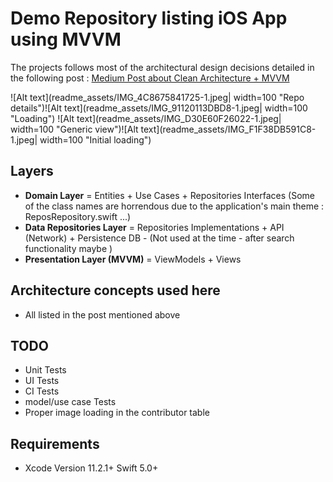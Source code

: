 # Demo Repository listing iOS App using MVVM

The projects follows most of the architectural design decisions detailed in the following post : <a href="https://tech.olx.com/clean-architecture-and-mvvm-on-ios-c9d167d9f5b3">Medium Post about Clean Architecture + MVVM</a>

![Alt text](readme_assets/IMG_4C8675841725-1.jpeg| width=100 "Repo details")![Alt text](readme_assets/IMG_91120113DBD8-1.jpeg| width=100 "Loading")
![Alt text](readme_assets/IMG_D30E60F26022-1.jpeg| width=100 "Generic view")![Alt text](readme_assets/IMG_F1F38DB591C8-1.jpeg| width=100 "Initial loading")


## Layers
* **Domain Layer** = Entities + Use Cases + Repositories Interfaces (Some of the class names are horrendous due to the application's main theme : ReposRepository.swift ...)
* **Data Repositories Layer** = Repositories Implementations + API (Network) + Persistence DB - (Not used at the time - after search functionality maybe )
* **Presentation Layer (MVVM)** = ViewModels + Views

## Architecture concepts used here
* All listed in the post mentioned above

## TODO
* Unit Tests 
* UI Tests
* CI Tests
* model/use case Tests
* Proper image loading in the contributor table

## Requirements
* Xcode Version 11.2.1+  Swift 5.0+

